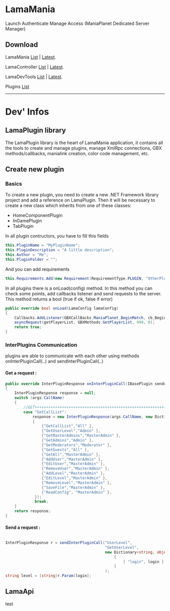 
# LamaMania

Launch Authenticate Manage Access (ManiaPlanet Dedicated Server Manager)

## Download

LamaMania      [List](https://lamamania.yoxclan.fr/Downloads/LamaMania.php) | [Latest](https://lamamania.yoxclan.fr/Downloads/LamaMania_Latest.exe).

LamaController [List](https://lamamania.yoxclan.fr/Downloads/LamaController.php) | [Latest](https://lamamania.yoxclan.fr/Downloads/LamaController_Latest.exe).

LamaDevTools   [List](https://lamamania.yoxclan.fr/Downloads/LDT.php) | [Latest](https://lamamania.yoxclan.fr/Downloads/LDT_Latest.exe).

Plugins        [List](https://lamamania.yoxclan.fr/Downloads/LamaPlugins.php) 
___





# Dev' Infos

## LamaPlugin library

The LamaPlugin library is the heart of LamaMania application, it contains all the tools to create and manage plugins, manage XmlRpc connections, GBX methods/callbacks, manialink creation, color code management, etc.

## Create new plugin

### Basics

To create a new plugin, you need to create a new .NET Framework library project
and add a reference on LamaPlugin. Then it will be necessary to create a new class which inherits from one of these classes:
- HomeComponentPlugin
- InGamePlugin
- TabPlugin

In all plugin contructors, you have to fill this fields
```csharp
this.PluginName = "MyPluginName";
this.PluginDescription = "A little description";
this.Author = "Me";
this.PluginFolder = "";
```

And you can add requirements
```csharp
this.Requirements.Add(new Requirement(RequirementType.PLUGIN, "OtherPlugin"));
```

In all plugins there is a onLoad(config) method. In this method you can check some points, add callbacks listener and send requests to the server. This method returns a bool (true if ok, false if error)


```csharp
public override bool onLoad(LamaConfig lamaConfig)
{
    Callbacks.AddListener(GBXCallBacks.ManiaPlanet_BeginMatch, cb_BeginMatch);   
    asyncRequest(getPlayerList, GBXMethods.GetPlayerList, 999, 0);
    return true;
}
```



### InterPlugins Communication

plugins are able to communicate with each other using methods onInterPluginCall(..) and sendInterPluginCall(..)

#### Get a request : 

```csharp
public override InterPluginResponse onInterPluginCall(IBasePlugin sender, InterPluginArgs args)
{
    InterPluginResponse response = null;
    switch (args.CallName)
    {
        //GET++++++++++++++++++++++++++++++++++++++++++++++++++++++++++++++++++++++++++++++++++++++++++
        case "GetCallList":
            response = new InterPluginResponse(args.CallName, new Dictionary<string, object>
            {
                {"GetCallList","All" },
                {"GetUserLevel","Admin" },
                {"GetMasterAdmins","MasterAdmin" },
                {"GetAdmins","Admin" },
                {"GetModerators","Moderator" },
                {"GetGuests","All" },
                {"GetAll","MasterAdmin" },
                {"AddUser","MasterAdmin" },
                {"EditUser","MasterAdmin" },
                {"RemoveUser","MasterAdmin" },
                {"AddLevel","MasterAdmin" },
                {"EditLevel","MasterAdmin" },
                {"RemoveLevel","MasterAdmin" },
                {"SaveFile","MasterAdmin" },
                {"ReadConfig", "MasterAdmin" },
             });
             break;
    }
    return response;
}
```

#### Send a request : 

```csharp
                                        
InterPluginResponse r = sendInterPluginCall("UserLevel",                        //Plugin Name
                                            "GetUserLevel",                     //Call Name
                                            new Dictionary<string, object>()    //Args
                                                {  
                                                    { "login", login }
                                                }
                                            );
string level = (string)r.Param[login];
```

## LamaApi

test




